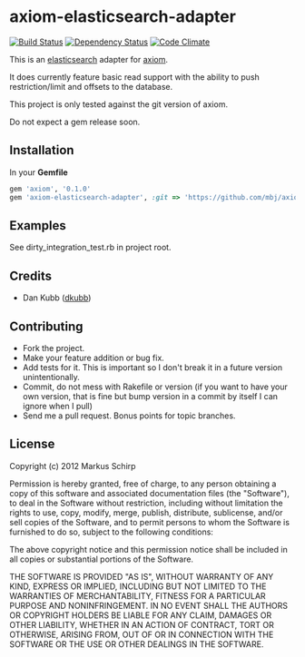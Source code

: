 axiom-elasticsearch-adapter
=============================

[![Build Status](https://secure.travis-ci.org/mbj/axiom-elasticsearch-adapter.png?branch=master)](http://travis-ci.org/mbj/axiom-elastisearch-adapter)
[![Dependency Status](https://gemnasium.com/mbj/axiom-elasticsearch-adapter.png)](https://gemnasium.com/mbj/axiom-elasticsearch-adapter)
[![Code Climate](https://codeclimate.com/github/mbj/axiom-elasticsearch-adapter.png)](https://codeclimate.com/github/mbj/axiom-elasticsearch-adapter)

This is an [elasticsearch](http://elasticsearch.org) adapter for [axiom](http://github.com/dkubb/axiom).

It does currently feature basic read support with the ability to push restriction/limit and offsets to the database.

This project is only tested against the git version of axiom.

Do not expect a gem release soon.

Installation
------------

In your **Gemfile**

``` ruby
gem 'axiom', '0.1.0'
gem 'axiom-elasticsearch-adapter', :git => 'https://github.com/mbj/axiom-elasticsearch-adapter'
```

Examples
--------

See dirty_integration_test.rb in project root.

Credits
-------

* Dan Kubb ([dkubb](https://github.com/dkubb))

Contributing
-------------

* Fork the project.
* Make your feature addition or bug fix.
* Add tests for it. This is important so I don't break it in a
  future version unintentionally.
* Commit, do not mess with Rakefile or version
  (if you want to have your own version, that is fine but bump version in a commit by itself I can ignore when I pull)
* Send me a pull request. Bonus points for topic branches.

License
-------

Copyright (c) 2012 Markus Schirp

Permission is hereby granted, free of charge, to any person obtaining
a copy of this software and associated documentation files (the
"Software"), to deal in the Software without restriction, including
without limitation the rights to use, copy, modify, merge, publish,
distribute, sublicense, and/or sell copies of the Software, and to
permit persons to whom the Software is furnished to do so, subject to
the following conditions:

The above copyright notice and this permission notice shall be
included in all copies or substantial portions of the Software.

THE SOFTWARE IS PROVIDED "AS IS", WITHOUT WARRANTY OF ANY KIND,
EXPRESS OR IMPLIED, INCLUDING BUT NOT LIMITED TO THE WARRANTIES OF
MERCHANTABILITY, FITNESS FOR A PARTICULAR PURPOSE AND
NONINFRINGEMENT. IN NO EVENT SHALL THE AUTHORS OR COPYRIGHT HOLDERS BE
LIABLE FOR ANY CLAIM, DAMAGES OR OTHER LIABILITY, WHETHER IN AN ACTION
OF CONTRACT, TORT OR OTHERWISE, ARISING FROM, OUT OF OR IN CONNECTION
WITH THE SOFTWARE OR THE USE OR OTHER DEALINGS IN THE SOFTWARE.
